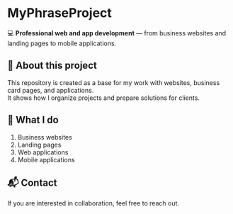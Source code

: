 # MyPhraseProject  

💻 **Professional web and app development** — from business websites and landing pages to mobile applications.  

## 🚀 About this project  
This repository is created as a base for my work with websites, business card pages, and applications.  
It shows how I organize projects and prepare solutions for clients.  

## 📂 What I do  
1. Business websites  
2. Landing pages  
3. Web applications  
4. Mobile applications  

## 📬 Contact  
If you are interested in collaboration, feel free to reach out.  
